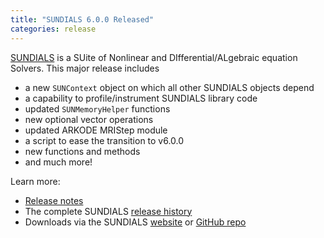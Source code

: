 ```yaml
---
title: "SUNDIALS 6.0.0 Released"
categories: release
---
```


[SUNDIALS](https://github.com/LLNL/sundials) is a SUite of Nonlinear and DIfferential/ALgebraic equation Solvers. This major release includes

- a new `SUNContext` object on which all other SUNDIALS objects depend
- a capability to profile/instrument SUNDIALS library code
- updated `SUNMemoryHelper` functions
- new optional vector operations
- updated ARKODE MRIStep module
- a script to ease the transition to v6.0.0
- new functions and methods
- and much more!

Learn more:

- [Release notes](https://github.com/LLNL/sundials/releases/tag/v6.0.0)
- The complete SUNDIALS [release history](https://computing.llnl.gov/projects/sundials/release-history)
- Downloads via the SUNDIALS [website](https://computing.llnl.gov/projects/sundials) or [GitHub repo](https://github.com/LLNL/sundials)

